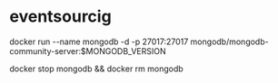 # eventsourcig

docker run --name mongodb -d -p 27017:27017 mongodb/mongodb-community-server:$MONGODB_VERSION

docker stop mongodb && docker rm mongodb


